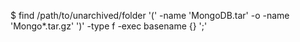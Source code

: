 <!-- layout:code post: database-backup_mongodb -->


$ find /path/to/unarchived/folder '(' -name 'MongoDB.tar' -o -name 'Mongo*.tar.gz' ')' -type f -exec basename {} ';'    
